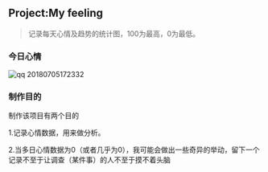 ## Project:My feeling

> 记录每天心情及趋势的统计图，100为最高，0为最低。

### 今日心情

![qq 20180705172332](https://user-images.githubusercontent.com/16254644/42314811-70f60fc4-8078-11e8-8d4d-71e3999ab145.png)

### 制作目的

制作该项目有两个目的

1.记录心情数据，用来做分析。

2.当多日心情数据为0（或者几乎为0），我可能会做出一些奇异的举动，留下一个记录不至于让调查（某件事）的人不至于摸不着头脑
